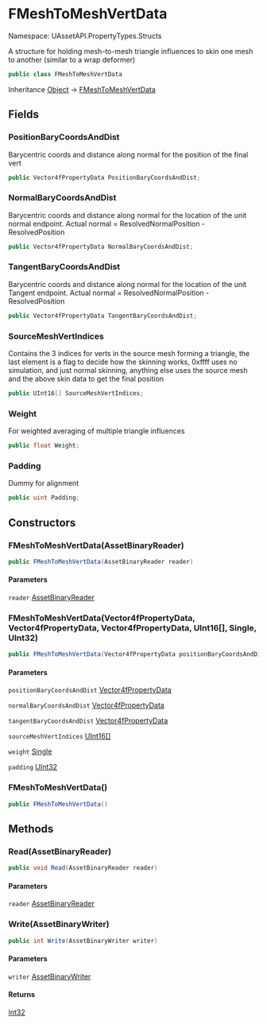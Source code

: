 # FMeshToMeshVertData

Namespace: UAssetAPI.PropertyTypes.Structs

A structure for holding mesh-to-mesh triangle influences to skin one mesh to another (similar to a wrap deformer)

```csharp
public class FMeshToMeshVertData
```

Inheritance [Object](https://docs.microsoft.com/en-us/dotnet/api/system.object) → [FMeshToMeshVertData](./uassetapi.propertytypes.structs.fmeshtomeshvertdata.md)

## Fields

### **PositionBaryCoordsAndDist**

Barycentric coords and distance along normal for the position of the final vert

```csharp
public Vector4fPropertyData PositionBaryCoordsAndDist;
```

### **NormalBaryCoordsAndDist**

Barycentric coords and distance along normal for the location of the unit normal endpoint.
 Actual normal = ResolvedNormalPosition - ResolvedPosition

```csharp
public Vector4fPropertyData NormalBaryCoordsAndDist;
```

### **TangentBaryCoordsAndDist**

Barycentric coords and distance along normal for the location of the unit Tangent endpoint.
 Actual normal = ResolvedNormalPosition - ResolvedPosition

```csharp
public Vector4fPropertyData TangentBaryCoordsAndDist;
```

### **SourceMeshVertIndices**

Contains the 3 indices for verts in the source mesh forming a triangle, the last element
 is a flag to decide how the skinning works, 0xffff uses no simulation, and just normal
 skinning, anything else uses the source mesh and the above skin data to get the final position

```csharp
public UInt16[] SourceMeshVertIndices;
```

### **Weight**

For weighted averaging of multiple triangle influences

```csharp
public float Weight;
```

### **Padding**

Dummy for alignment

```csharp
public uint Padding;
```

## Constructors

### **FMeshToMeshVertData(AssetBinaryReader)**

```csharp
public FMeshToMeshVertData(AssetBinaryReader reader)
```

#### Parameters

`reader` [AssetBinaryReader](./uassetapi.assetbinaryreader.md)<br>

### **FMeshToMeshVertData(Vector4fPropertyData, Vector4fPropertyData, Vector4fPropertyData, UInt16[], Single, UInt32)**

```csharp
public FMeshToMeshVertData(Vector4fPropertyData positionBaryCoordsAndDist, Vector4fPropertyData normalBaryCoordsAndDist, Vector4fPropertyData tangentBaryCoordsAndDist, UInt16[] sourceMeshVertIndices, float weight, uint padding)
```

#### Parameters

`positionBaryCoordsAndDist` [Vector4fPropertyData](./uassetapi.propertytypes.structs.vector4fpropertydata.md)<br>

`normalBaryCoordsAndDist` [Vector4fPropertyData](./uassetapi.propertytypes.structs.vector4fpropertydata.md)<br>

`tangentBaryCoordsAndDist` [Vector4fPropertyData](./uassetapi.propertytypes.structs.vector4fpropertydata.md)<br>

`sourceMeshVertIndices` [UInt16[]](https://docs.microsoft.com/en-us/dotnet/api/system.uint16)<br>

`weight` [Single](https://docs.microsoft.com/en-us/dotnet/api/system.single)<br>

`padding` [UInt32](https://docs.microsoft.com/en-us/dotnet/api/system.uint32)<br>

### **FMeshToMeshVertData()**

```csharp
public FMeshToMeshVertData()
```

## Methods

### **Read(AssetBinaryReader)**

```csharp
public void Read(AssetBinaryReader reader)
```

#### Parameters

`reader` [AssetBinaryReader](./uassetapi.assetbinaryreader.md)<br>

### **Write(AssetBinaryWriter)**

```csharp
public int Write(AssetBinaryWriter writer)
```

#### Parameters

`writer` [AssetBinaryWriter](./uassetapi.assetbinarywriter.md)<br>

#### Returns

[Int32](https://docs.microsoft.com/en-us/dotnet/api/system.int32)<br>

